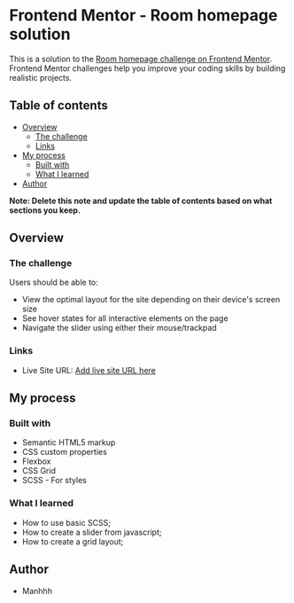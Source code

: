 # Frontend Mentor - Room homepage solution

This is a solution to the [Room homepage challenge on Frontend Mentor](https://www.frontendmentor.io/challenges/room-homepage-BtdBY_ENq). Frontend Mentor challenges help you improve your coding skills by building realistic projects. 

## Table of contents

- [Overview](#overview)
  - [The challenge](#the-challenge)
  - [Links](#links)
- [My process](#my-process)
  - [Built with](#built-with)
  - [What I learned](#what-i-learned)
- [Author](#author)

**Note: Delete this note and update the table of contents based on what sections you keep.**

## Overview

### The challenge

Users should be able to:

- View the optimal layout for the site depending on their device's screen size
- See hover states for all interactive elements on the page
- Navigate the slider using either their mouse/trackpad

### Links
- Live Site URL: [Add live site URL here](https://roomhompage.netlify.app/)

## My process

### Built with

- Semantic HTML5 markup
- CSS custom properties
- Flexbox
- CSS Grid
- SCSS - For styles

### What I learned
- How to use basic SCSS;
- How to create a slider from javascript;
- How to create a grid layout;

## Author
- Manhhh

